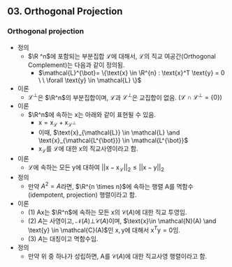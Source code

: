 ## 03. Orthogonal Projection

### Orthogonal projection

- 정의
  - $\R ^n$에 포함되는 부분집합 $\mathcal{L}$에 대해서, $\mathcal{L}$의 직교 여공간(Orthogonal Complement)는 다음과 같이 정의됨.
    - $\mathcal{L}^{\bot}= \{\text{x} \in \R^{n} : \text{x}^T \text{y} = 0 \ \ \forall \text{y} \in \mathcal{L}  \}$
- 이론
  - $\mathcal{L}^{\bot}$은 $\R^n$의 부분집합이며, $\mathcal{L}$과  $\mathcal{L}^{\bot}$은 교집합이 없음.  $(\mathcal{L} \cap \mathcal{L}^{\bot} = \{0\})$
- 이론
  - $\R^n$에 속하는 $\text{x}$는 아래와 같이 표현될 수 있음.
    - $\text{x} = \text{x}_{\mathcal{L}} + \text{x}_{\mathcal{L^{\bot}}}$
    - 이때, $\text{x}_{\mathcal{L}} \in \mathcal{L} \and \text{x}_{\mathcal{L^{\bot}}} \in \mathcal{L^{\bot}}$
    - $\text{x}_{\mathcal{L}}$를 $\mathcal{L}$에 대한 $\text{x}$의 직교사영이라고 함.
- 이론
  - $\mathcal{L}$에 속하는 모든 $\text{y}$에 대하여 $||\text{x}-\text{x}_{\mathcal{L}}||_2 \leq ||\text{x} - \text{y}||_2$
- 정의
  - 만약 $A^2 = A$라면, $\R^{n \times n}$에 속하는  행렬 A를 멱함수(idempotent, projection) 행렬이라고 함.
- 이론
  - (1) $\text{Ax}$는 $\R^n$에 속하는 모든 $\text{x}$의 $\mathcal{C}(A)$에 대한 직교 투영임.
  - (2) $A$는 사영이고, $\mathcal{N}(A) \bot \mathcal{C}(A)$이며, $\text{x}\in \mathcal{N}(A) \and \text{y} \in \mathcal{C}(A)$인 $\text{x}, \text{y}$에 대해서 $\text{x}^T \text{y}=0$임.
  - (3) $A$는 대칭이고 멱함수임.
- 정의
  - 만약 위 중 하나가 성립하면, A를 $\mathcal{C}(A)$에 대한 직교사영 행렬이라고 함.

